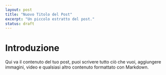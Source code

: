 ```yaml
---
layout: post
title: "Nuovo Titolo del Post"
excerpt: "Un piccolo estratto del post."
status: draft
---
```


# Introduzione

Qui va il contenuto del tuo post, puoi scrivere tutto ciò che vuoi, aggiungere immagini, video e qualsiasi altro contenuto formattato con Markdown.
